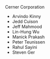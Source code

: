 Cerner Corporation

- Arvindo Kinny
- Jedd Cuison
- Jeff Mahmood
- Lin-Hung Wu
- Manick Prakash
- Peter Teunissen
- Rahul Sayini
- Steven Ger
